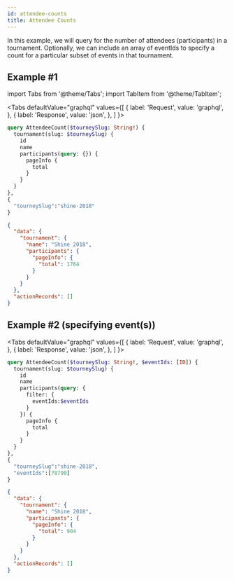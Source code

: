```yaml
---
id: attendee-counts
title: Attendee Counts
---
```


In this example, we will query for the number of attendees (participants) in a tournament.
Optionally, we can include an array of eventIds to specify a count for a particular subset of events
in that tournament.

## Example #1

import Tabs from '@theme/Tabs';
import TabItem from '@theme/TabItem';

<Tabs
defaultValue="graphql"
values={[
{ label: 'Request', value: 'graphql', },
{ label: 'Response', value: 'json', },
]
}>
<TabItem value="graphql">

```graphql
query AttendeeCount($tourneySlug: String!) {
  tournament(slug: $tourneySlug) {
    id
    name
    participants(query: {}) {
      pageInfo {
        total
      }
    }
  }
},
{
  "tourneySlug":"shine-2018"
}
```

</TabItem>

<TabItem value="json">

```json
{
  "data": {
    "tournament": {
      "name": "Shine 2018",
      "participants": {
        "pageInfo": {
          "total": 1764
        }
      }
    }
  },
  "actionRecords": []
}
```

</TabItem>
</Tabs>

## Example #2 (specifying event(s))

<Tabs
defaultValue="graphql"
values={[
{ label: 'Request', value: 'graphql', },
{ label: 'Response', value: 'json', },
]
}>
<TabItem value="graphql">

```graphql
query AttendeeCount($tourneySlug: String!, $eventIds: [ID]) {
  tournament(slug: $tourneySlug) {
    id
    name
    participants(query: {
      filter: {
        eventIds:$eventIds
      }
    }) {
      pageInfo {
        total
      }
    }
  }
},
{
  "tourneySlug":"shine-2018",
  "eventIds":[78790]
}
```

</TabItem>

<TabItem value="json">

```json
{
  "data": {
    "tournament": {
      "name": "Shine 2018",
      "participants": {
        "pageInfo": {
          "total": 904
        }
      }
    }
  },
  "actionRecords": []
}
```

</TabItem>
</Tabs>

